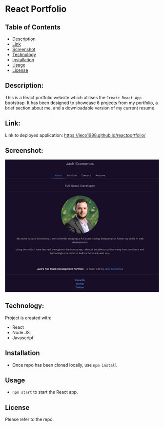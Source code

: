 # React Portfolio

## Table of Contents

- [Description](#Description)
- [Link](#Link)
- [Screenshot](#Screenshot)
- [Technology](#Technology)
- [Installation](#Installation)
- [Usage](#Usage)
- [License](#License)

## Description:

This is a React portfolio website which utilises the `Create React App` bootstrap. It has been designed to showcase 6 projects from my portfolio, a brief section about me, and a downloadable version of my current resume.

## Link:

Link to deployed application: https://jeco1988.github.io/reactportfolio/

## Screenshot:

![Project Screenshot](/public/img/screenshot.jpg "React Portfolio")

## Technology:

Project is created with:

- React
- Node JS
- Javascript

## Installation

- Once repo has been cloned locally, use `npm install`

## Usage

- `npm start` to start the React app.

## License

Please refer to the repo.